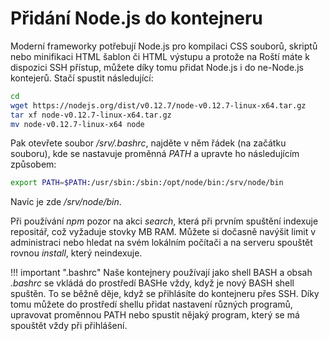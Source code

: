 # Přidání Node.js do kontejneru

Moderní frameworky potřebují Node.js pro kompilaci CSS souborů, skriptů nebo minifikaci HTML šablon či HTML výstupu a protože na Roští máte k dispozici SSH přístup, můžete díky tomu přidat Node.js i do ne-Node.js kontejerů. Stačí spustit následující:

```bash
cd
wget https://nodejs.org/dist/v0.12.7/node-v0.12.7-linux-x64.tar.gz
tar xf node-v0.12.7-linux-x64.tar.gz
mv node-v0.12.7-linux-x64 node
```

Pak otevřete soubor */srv/.bashrc*, najděte v něm řádek (na začátku souboru), kde se nastavuje proměnná *PATH* a upravte ho následujícím způsobem:

```bash
export PATH=$PATH:/usr/sbin:/sbin:/opt/node/bin:/srv/node/bin
```

Navíc je zde */srv/node/bin*.

Při používání *npm* pozor na akci *search*, která při prvním spuštění indexuje repositář, což vyžaduje stovky MB RAM. Můžete si dočasně navýšit limit v administraci nebo hledat na svém lokálním počítači a na serveru spouštět rovnou *install*, který neindexuje.

!!! important ".bashrc"
    Naše kontejnery používají jako shell BASH a obsah *.bashrc* se vkládá do prostředí BASHe vždy, když je nový BASH shell spuštěn. To se běžně děje, když se přihlásíte do kontejneru přes SSH. Díky tomu můžete do prostředí shellu přidat nastavení různých programů, upravovat proměnnou PATH nebo spustit nějaký program, který se má spouštět vždy při přihlášení.
